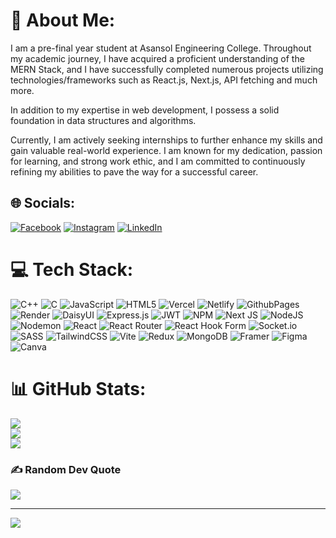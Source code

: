# 💫 About Me:
I am a pre-final year student at Asansol Engineering College. Throughout my academic journey, I have acquired a proficient understanding of the MERN Stack, and I have successfully completed numerous projects utilizing technologies/frameworks such as React.js, Next.js, API fetching and much more.

In addition to my expertise in web development, I possess a solid foundation in data structures and algorithms.

Currently, I am actively seeking internships to further enhance my skills and gain valuable real-world experience. I am known for my dedication, passion for learning, and strong work ethic, and I am committed to continuously refining my abilities to pave the way for a successful career.


## 🌐 Socials:
[![Facebook](https://img.shields.io/badge/Facebook-%231877F2.svg?logo=Facebook&logoColor=white)](https://facebook.com/joyjeet.mukherjee.92) [![Instagram](https://img.shields.io/badge/Instagram-%23E4405F.svg?logo=Instagram&logoColor=white)](https://instagram.com/_mr__mukherjee__) [![LinkedIn](https://img.shields.io/badge/LinkedIn-%230077B5.svg?logo=linkedin&logoColor=white)](https://linkedin.com/in/joyjeet-mukherjee-48b298206) 

# 💻 Tech Stack:
![C++](https://img.shields.io/badge/c++-%2300599C.svg?style=for-the-badge&logo=c%2B%2B&logoColor=white) ![C](https://img.shields.io/badge/c-%2300599C.svg?style=for-the-badge&logo=c&logoColor=white) ![JavaScript](https://img.shields.io/badge/javascript-%23323330.svg?style=for-the-badge&logo=javascript&logoColor=%23F7DF1E) ![HTML5](https://img.shields.io/badge/html5-%23E34F26.svg?style=for-the-badge&logo=html5&logoColor=white) ![Vercel](https://img.shields.io/badge/vercel-%23000000.svg?style=for-the-badge&logo=vercel&logoColor=white) ![Netlify](https://img.shields.io/badge/netlify-%23000000.svg?style=for-the-badge&logo=netlify&logoColor=#00C7B7) ![GithubPages](https://img.shields.io/badge/github%20pages-121013?style=for-the-badge&logo=github&logoColor=white) ![Render](https://img.shields.io/badge/Render-%46E3B7.svg?style=for-the-badge&logo=render&logoColor=white) ![DaisyUI](https://img.shields.io/badge/daisyui-5A0EF8?style=for-the-badge&logo=daisyui&logoColor=white) ![Express.js](https://img.shields.io/badge/express.js-%23404d59.svg?style=for-the-badge&logo=express&logoColor=%2361DAFB) ![JWT](https://img.shields.io/badge/JWT-black?style=for-the-badge&logo=JSON%20web%20tokens) ![NPM](https://img.shields.io/badge/NPM-%23CB3837.svg?style=for-the-badge&logo=npm&logoColor=white) ![Next JS](https://img.shields.io/badge/Next-black?style=for-the-badge&logo=next.js&logoColor=white) ![NodeJS](https://img.shields.io/badge/node.js-6DA55F?style=for-the-badge&logo=node.js&logoColor=white) ![Nodemon](https://img.shields.io/badge/NODEMON-%23323330.svg?style=for-the-badge&logo=nodemon&logoColor=%BBDEAD) ![React](https://img.shields.io/badge/react-%2320232a.svg?style=for-the-badge&logo=react&logoColor=%2361DAFB) ![React Router](https://img.shields.io/badge/React_Router-CA4245?style=for-the-badge&logo=react-router&logoColor=white) ![React Hook Form](https://img.shields.io/badge/React%20Hook%20Form-%23EC5990.svg?style=for-the-badge&logo=reacthookform&logoColor=white) ![Socket.io](https://img.shields.io/badge/Socket.io-black?style=for-the-badge&logo=socket.io&badgeColor=010101) ![SASS](https://img.shields.io/badge/SASS-hotpink.svg?style=for-the-badge&logo=SASS&logoColor=white) ![TailwindCSS](https://img.shields.io/badge/tailwindcss-%2338B2AC.svg?style=for-the-badge&logo=tailwind-css&logoColor=white) ![Vite](https://img.shields.io/badge/vite-%23646CFF.svg?style=for-the-badge&logo=vite&logoColor=white) ![Redux](https://img.shields.io/badge/redux-%23593d88.svg?style=for-the-badge&logo=redux&logoColor=white) ![MongoDB](https://img.shields.io/badge/MongoDB-%234ea94b.svg?style=for-the-badge&logo=mongodb&logoColor=white) ![Framer](https://img.shields.io/badge/Framer-black?style=for-the-badge&logo=framer&logoColor=blue) ![Figma](https://img.shields.io/badge/figma-%23F24E1E.svg?style=for-the-badge&logo=figma&logoColor=white) ![Canva](https://img.shields.io/badge/Canva-%2300C4CC.svg?style=for-the-badge&logo=Canva&logoColor=white)
# 📊 GitHub Stats:
![](https://github-readme-stats.vercel.app/api?username=joyjeetcoding&theme=dracula&hide_border=false&include_all_commits=true&count_private=true)<br/>
![](https://github-readme-streak-stats.herokuapp.com/?user=joyjeetcoding&theme=dracula&hide_border=false)<br/>
![](https://github-readme-stats.vercel.app/api/top-langs/?username=joyjeetcoding&theme=dracula&hide_border=false&include_all_commits=true&count_private=true&layout=compact)

### ✍️ Random Dev Quote
![](https://quotes-github-readme.vercel.app/api?type=horizontal&theme=radical)

---
[![](https://visitcount.itsvg.in/api?id=joyjeetcoding&icon=5&color=6)](https://visitcount.itsvg.in)

<!-- Proudly created with GPRM ( https://gprm.itsvg.in ) -->
